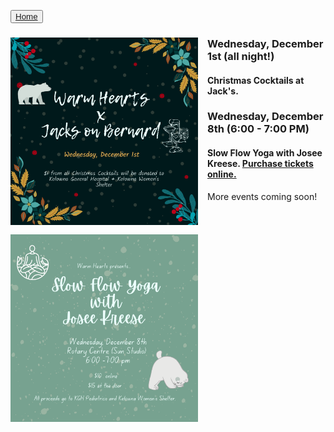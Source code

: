 <button type="button">[Home](index.md)</button>

<div class="event">
	<a hrefs="https://github.com/warmheartskelowna/warmheartskelowna.github.io/blob/main/imgs/Jacks.png">
	<img style="float: left; margin: 0px 15px 15px 0px;" src="imgs/Jacks.png" alt="Christmas Cocktails"
		title="Christmas Cocktails at Jacks" width="300" height="300" /> 
		</a>

### **Wednesday, December 1st (all night!)**
#### Christmas Cocktails at Jack's. 

</div>

<div class="event">
 <a hrefs="https://github.com/warmheartskelowna/warmheartskelowna.github.io/blob/main/imgs/SlowFlow.png">
<img style="float: left; margin: 0px 15px 15px 0px;" src="imgs/SlowFlow.png" alt="Slow Flow Yoga"
	title="Slow Flow Yoga Class with Josee Kreese" width="300" height="300" />
	</a>
   
### **Wednesday, December 8th (6:00 - 7:00 PM)** 
#### Slow Flow Yoga with Josee Kreese. [Purchase tickets online.](https://www.eventbrite.ca/e/copy-of-slow-flow-yoga-with-josee-tickets-216077612957)

 
<!-- #### **Monday, December 13th (6:00 - 7:00 PM)** - To Be Announced.
#### **Monday, December 13th (7:00 - 8:00 PM)** - To Be Announced.
-->
</div>

More events coming soon!
